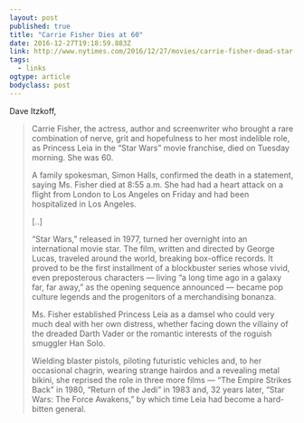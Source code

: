 ```yaml
---
layout: post 
published: true 
title: "Carrie Fisher Dies at 60" 
date: 2016-12-27T19:18:59.883Z 
link: http://www.nytimes.com/2016/12/27/movies/carrie-fisher-dead-star-wars-princess-leia.html?_r=0 
tags:
  - links
ogtype: article 
bodyclass: post 
---
```


Dave Itzkoff,

> Carrie Fisher, the actress, author and screenwriter who brought a rare combination of nerve, grit and hopefulness to her most indelible role, as Princess Leia in the “Star Wars” movie franchise, died on Tuesday morning. She was 60.
> 
> A family spokesman, Simon Halls, confirmed the death in a statement, saying Ms. Fisher died at 8:55 a.m. She had had a heart attack on a flight from London to Los Angeles on Friday and had been hospitalized in Los Angeles.
> 
> [..]
> 
> “Star Wars,” released in 1977, turned her overnight into an international movie star. The film, written and directed by George Lucas, traveled around the world, breaking box-office records. It proved to be the first installment of a blockbuster series whose vivid, even preposterous characters — living “a long time ago in a galaxy far, far away,” as the opening sequence announced — became pop culture legends and the progenitors of a merchandising bonanza.
> 
> Ms. Fisher established Princess Leia as a damsel who could very much deal with her own distress, whether facing down the villainy of the dreaded Darth Vader or the romantic interests of the roguish smuggler Han Solo.
> 
> Wielding blaster pistols, piloting futuristic vehicles and, to her occasional chagrin, wearing strange hairdos and a revealing metal bikini, she reprised the role in three more films — “The Empire Strikes Back” in 1980, “Return of the Jedi” in 1983 and, 32 years later, “Star Wars: The Force Awakens,” by which time Leia had become a hard-bitten general.
